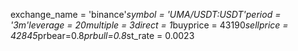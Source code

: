 exchange_name = 'binance'*symbol = 'UMA/USDT:USDT'*period = '3m'*leverage = 20*multiple = 3*direct = 1*buyprice = 43190*sellprice = 42845*prbear=0.8*prbull=0.8*st_rate = 0.0023

